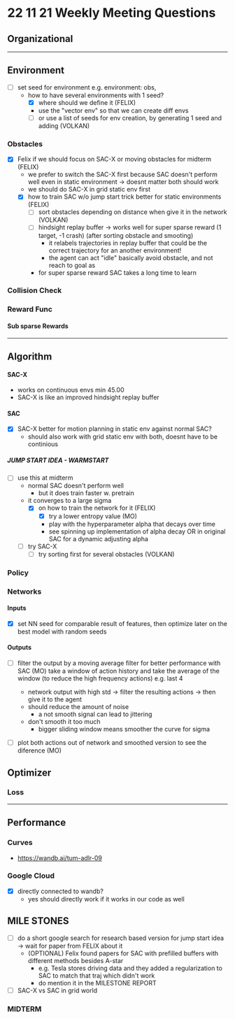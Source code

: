 # 22 11 21 Weekly Meeting Questions

## Organizational

---

## Environment
- [ ] set seed for environment e.g. environment: obs,    
  - how to have several environments with 1 seed?
    - [X] where should we define it (FELIX)
    - use the "vector env" so that we can create diff envs
    - [ ] or use a list of seeds for env creation, by generating 1 seed and adding (VOLKAN)
### Obstacles
- [X] Felix if we should focus on SAC-X or moving obstacles for midterm (FELIX)
  - we prefer to switch the SAC-X first because SAC doesn't perform well even in static environment -> doesnt matter both should work
  - we should do SAC-X in grid static env first
  - [X] how to train SAC w/o jump start trick better for static environments (FELIX)
    - [ ] sort obstacles depending on distance when give it in the network (VOLKAN)
    - [ ] hindsight replay buffer -> works well for super sparse reward (1 target, -1 crash) (after sorting obstacle and smooting)
      - it relabels trajectories in replay buffer that could be the correct trajectory for an another environment!
      - the agent can act "idle" basically avoid obstacle, and not reach to goal as 
    - for super sparse reward SAC takes a long time to learn 
### Collision Check
### Reward Func
#### Sub sparse Rewards

---

## Algorithm
#### SAC-X
- works on continuous envs min 45.00
- SAC-X is like an improved hindsight replay buffer
#### SAC
- [X] SAC-X better for motion planning in static env against normal SAC?
  - should also work with grid static env with both, doesnt have to be continious
##### JUMP START IDEA - WARMSTART
- [ ] use this at midterm
  - normal SAC doesn't perform well
    - but it does train faster w. pretrain 
  - it converges to a large sigma
    - [X] on how to train the network for it (FELIX)
      - [X] try a lower entropy value (MO)
      - play with the hyperparameter alpha that decays over time
      - see spinning up implementation of alpha decay OR in original SAC for a dynamic adjusting alpha
  - [ ] try SAC-X
    - [ ] try sorting first for several obstacles (VOLKAN)
    
### Policy
### Networks
#### Inputs
- [X] set NN seed for comparable result of features, then optimize later on the best model with random seeds
#### Outputs
- [ ] filter the output by a moving average filter for better performance with SAC (MO)
  take a window of action history and take the average of the window (to reduce the high frequency actions) e.g. last 4

  - network output with high std -> filter the resulting actions -> then give it to the agent   
  - should reduce the amount of noise
    - a not smooth signal can lead to jittering
  - don't smooth it too much
    - bigger sliding window means smoother the curve for sigma
- [ ] plot both actions out of network and smoothed version to see the diference (MO)
## Optimizer
### Loss

---

## Performance
### Curves
- https://wandb.ai/tum-adlr-09
### Google Cloud
- [X] directly connected to wandb?
  - yes should directly work if it works in our code as well
## MILE STONES
- [ ] do a short google search for research based version for jump start idea -> wait for paper from FELIX  about it
  - (OPTIONAL) Felix found papers for SAC with prefilled buffers with different methods besides A-star 
    - e.g. Tesla stores driving data and they added a regularization to SAC to match that traj which didn't work
    - do mention it in the MILESTONE REPORT
- [ ] SAC-X vs SAC in grid world 
### MIDTERM




